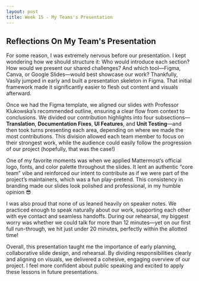 ```yaml
---
layout: post
title: Week 15 - My Teams's Presentation
---
```


## Reflections On My Team's Presentation

For some reason, I was extremely nervous before our presentation. I kept wondering how we should structure it: Who would introduce each section? How would we present our shared challenges? And which tool—Figma, Canva, or Google Slides—would best showcase our work? Thankfully, Vasily jumped in early and built a presentation skeleton in Figma. That initial framework made it significantly easier to flesh out content and visuals afterward.

<!--more-->

Once we had the Figma template, we aligned our slides with Professor Klukowska’s recommended outline, ensuring a clear flow from context to conclusions. We divided our contribution highlights into four subsections—**Translation**, **Documentation Fixes**, **UI Features**, and **Unit Testing**—and then took turns presenting each area, depending on where we made the most contributions. This division allowed each team member to focus on their strongest work, while the audience could easily follow the progression of our project (hopefully, that was the case!)

One of my favorite moments was when we applied Mattermost’s official logo, fonts, and color palette throughout the slides. It lent an authentic “core team” vibe and reinforced our intent to contribute as if we were part of the project’s maintainers, which was a fun play-pretend. This consistency in branding made our slides look polished and professional, in my humble opinion 😎

I was also proud that none of us leaned heavily on speaker notes. We practiced enough to speak naturally about our work, supporting each other with eye contact and seamless handoffs. During our rehearsal, my biggest worry was whether we could talk for more than 12 minutes—yet on our first full run-through, we hit just under 20 minutes, perfectly within the allotted time!

Overall, this presentation taught me the importance of early planning, collaborative slide design, and rehearsal. By dividing responsibilities clearly and aligning on visuals, we delivered a cohesive, engaging overview of our project. I feel more confident about public speaking and excited to apply these lessons in future presentations.



